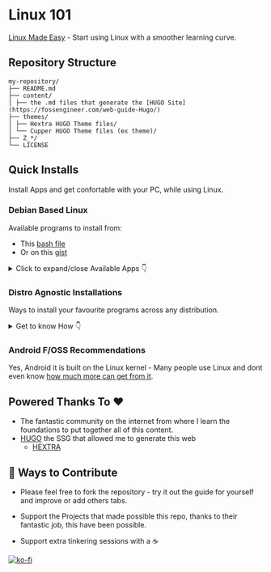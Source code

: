 # Linux 101

[Linux Made Easy](https://jalcocert.github.io/Linux/) - Start using Linux with a smoother learning curve.

## Repository Structure

```
my-repository/
├── README.md
├── content/
│ ├── the .md files that generate the [HUGO Site](https://fossengineer.com/web-guide-Hugo/)
├── themes/
│ ├── Hextra HUGO Theme files/
│ └── Cupper HUGO Theme files (ex theme)/
├── Z_*/ 
└── LICENSE
```

## Quick Installs

Install Apps and get confortable with your PC, while using Linux.

### Debian Based Linux

Available programs to install from:

* This [bash file](https://github.com/JAlcocerT/Linux/blob/main/Ubuntu_installations_bash)
* Or on this [gist](https://gist.github.com/JAlcocerT/197667ec5ec0da53e78eb58c4253a73f)


<details>
  <summary>Click to expand/close Available Apps 👇</summary>
  &nbsp;

**FOSS ->** :heavy_check_mark:  

* General:
   * Synaptic  :heavy_check_mark:
   * PPA GUI Manager :heavy_check_mark:
   * Snap store :heavy_check_mark:
   * Docker :fire: **BONUS** :rocket: Extra apps can be [installed easily](https://github.com/JAlcocerT/Docker) :heavy_check_mark:
    
* Media:
    * VLC :heavy_check_mark:
    * Supersonic :heavy_check_mark:
    * Spotify
    
* Browsers:
    * Brave :heavy_check_mark:
    * Librewolf :heavy_check_mark:
    * Chrome
    
* Design
    * Blender :heavy_check_mark:
    * FreeCad :heavy_check_mark:
    * OpenSCad :heavy_check_mark:
    * GIMP :heavy_check_mark:
    * Photoscape :heavy_check_mark:
    * Kazam :heavy_check_mark:
    * Cura
    * Inkscapee
    * KiCad
    * Audacity
    
* Programming:
   * Octave :heavy_check_mark:
   * VSCode
   * VSCodium :heavy_check_mark:
   * Flutter
   * Android Studio
   * RStudio :heavy_check_mark:
   * GH Desktop :heavy_check_mark:
   * Slack
   
* Gaming:
    * WINE :heavy_check_mark:
    * Lutris :heavy_check_mark:
    * Steam
    * Epic Games
    * Origin
    
* BackUps:
   * NextCloud :heavy_check_mark:
   * Syncthing  :heavy_check_mark:
   * Celeste :heavy_check_mark:
   * Timeshift :heavy_check_mark:
   * Dropbox
   * MegaSync
   * Synkron
   * Grsync
   
* Others:
   * VBOX
   * VMWare
   * VNC Server :heavy_check_mark:
   * GUFW :heavy_check_mark:
   * VPN 
     * Tailscale :heavy_check_mark:
     * Wireguard Client
   * UnetBootin :heavy_check_mark:

</details>

### Distro Agnostic Installations

Ways to install your favourite programs across any distribution.

<details>
  <summary>Get to know How 👇</summary>
  &nbsp;

#### With Ansible

* Check:
  * <https://github.com/JAlcocerT/Linux/tree/main/Z_Ansible>
  * <https://jalcocert.github.io/Linux/docs/linux__cloud/ansible/>

#### With Docker

* Check my [Docker Repo](https://github.com/JAlcocerT/Docker)
* If you need further assistance, you can find full guides on [my Tech blog](https://fossengineer.com/tags/self-hosting/)

#### With Nix

[Nix Package Manager](https://github.com/JAlcocerT/Linux/tree/main/Nix) is compatible even with mac!

</details>


### Android F/OSS Recommendations

Yes, Android it is built on the Linux kernel - Many people use Linux and dont even know [how much more can get from it](https://jalcocert.github.io/Linux/docs/Privacy/android/).

## Powered Thanks To :heart:

* The fantastic community on the internet from where I learn the foundations to put together all of this content.
* [HUGO](https://github.com/gohugoio/hugo) the SSG that allowed me to generate this web
  * [HEXTRA](https://github.com/imfing/hextra)

## :loudspeaker: Ways to Contribute 

* Please feel free to fork the repository - try it out the guide for yourself and improve or add others tabs.
* Support the Projects that made possible this repo, thanks to their fantastic job, this have been possible.

* Support extra tinkering sessions with a ☕

[![ko-fi](https://ko-fi.com/img/githubbutton_sm.svg)](https://ko-fi.com/Z8Z1QPGUM)